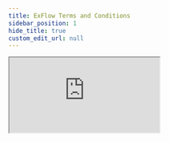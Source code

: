 ```yaml
---
title: ExFlow Terms and Conditions
sidebar_position: 1
hide_title: true
custom_edit_url: null
---
```

<div className="proxy-page">
<iframe className="doc-iframe" title="SignUpDocs" src="https://docs.signupsoftware.com/proxy-agreements.html"></iframe>
</div>
<!--
<iframe className="doc-iframe" title="SignUpDocs" src="https://thankfulZZZ-water-06a6c0b03.5.azurestaticapps.net/AgreementsBC?lang=none"></iframe>
-->
<!--
<iframe className="doc-iframe" title="SignUpDocs" src="https://thankfulZZZ-water-06a6c0b03.5.azurestaticapps.net/user-manual/TEM/travel-and-expense"></iframe>
-->